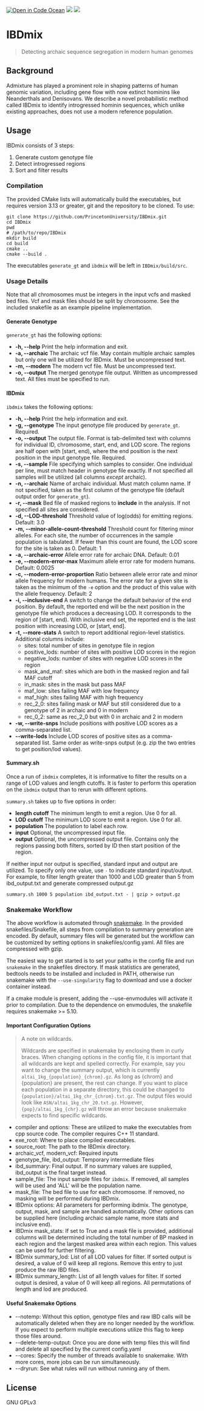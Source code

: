 [![Open in Code Ocean](https://codeocean.com/codeocean-assets/badge/open-in-code-ocean.svg)](https://codeocean.com/capsule/7605004/tree/v1)
![](https://github.com/PrincetonUniversity/IBDmix/workflows/UnitTests/badge.svg)
![](https://github.com/PrincetonUniversity/IBDmix/workflows/AcceptanceTests/badge.svg)

# IBDmix
> Detecting archaic sequence segregation in modern human genomes

## Background
Admixture has played a prominent role in shaping patterns of human genomic
variation, including gene flow with now extinct hominins like Neanderthals and
Denisovans. We describe a novel probabilistic method called IBDmix to identify
introgressed hominin sequences, which unlike existing approaches, does not use
a modern reference population.

## Usage

IBDmix consists of 3 steps:
1. Generate custom genotype file
2. Detect introgressed regions
3. Sort and filter results

### Compilation
The provided CMake lists will automatically build the executables, but requires
version 3.13 or greater, git and the repository to be cloned.  To use:
```shell
git clone https://github.com/PrincetonUniversity/IBDmix.git
cd IBDmix
pwd
# /path/to/repo/IBDmix
mkdir build
cd build
cmake ..
cmake --build .
```
The executables `generate_gt` and `ibdmix` will be left in `IBDmix/build/src`.

### Usage Details
Note that all chromosomes must be integers in the input vcfs and masked bed files.
Vcf and mask files should be split by chromosome.  See the included snakefile as
an example pipeline implementation.

#### Generate Genotype
`generate_gt` has the following options:
- __-h, --help__
Print the help information and exit.
- __-a, --archaic__
The archaic vcf file.  May contain multiple
archaic samples but only one will be utilized for IBDmix.
Must be uncompressed text.
- __-m, --modern__
The modern vcf file. Must be uncompressed text.
- __-o, --output__
The merged genotype file output.  Written as uncompressed text.
All files must be specified to run.

#### IBDmix
`ibdmix` takes the following options:
- __-h, --help__
Print the help information and exit.
- __-g, --genotype__
The input genotype file produced by `generate_gt`.
                        Required.
- __-o, --output__
The output file.  Format is tab-delimited text with
columns for individual ID, chromosome, start, end,
and LOD score.  The regions are half open with \[start,
end), where the end position is the next position in
the input genotype file. Required.
- __-s, --sample__
File specifying which samples to consider.  One
individual per line, must match header in genotype
file exactly.  If not specified all samples will be
utilized (all columns *except* archaic).
- __-n, --archaic__
Name of archaic individual.  Must match column name.
If not specified, taken as the first column of the
genotype file (default output order for `generate_gt`).
- __-r, --mask__
Bed file of masked regions to **include** in the analysis.
If not specified all sites are considered.
- __-d, --LOD-threshold__
Threshold value of log(odds) for emitting regions.
Default: 3.0
- __-m, --minor-allele-count-threshold__
Threshold count for filtering minor alleles.  For
each site, the number of occurrences in the sample
population is tabulated.  If fewer than this count
are found, the LOD score for the site is taken as 0.
Default: 1
- __-a, --archaic-error__
Allele error rate for archaic DNA.
Default: 0.01
- __-e, --modern-error-max__
Maximum allele error rate for modern humans.
Default: 0.0025
- __-c, --modern-error-proportion__
Ratio between allele error rate and minor allele
frequency for modern humans.  The error rate for a
given site is taken as the minimum of the `-e` option
and the product of this value with the allele
frequency.
Default: 2
- __-i, --inclusive-end__
A switch to change the default behavior of the end position.
By default, the reported end will be the next position in the
genotype file which produces a decreasing LOD.  It corresponds to
the region of [start, end).  With inclusive end set, the reported
end is the last position with increasing LOD, or [start, end].
- __-t, --more-stats__
A switch to report additional region-level statistics.
Additional columns include:
  - sites: total number of sites in genotype file in region
  - positive_lods: number of sites with positive LOD scores in the region
  - negative_lods: number of sites with negative LOD scores in the region
  - mask\_and\_maf: sites which are both in the masked region
       and fail MAF cutoff
  - in\_mask: sites in the mask but pass MAF
  - maf\_low: sites failing MAF with low frequency
  - maf\_high: sites failing MAF with high frequency
  - rec\_2\_0: sites failing mask or MAF but still considered
      due to a genotype of 2 in archaic and 0 in modern
  - rec\_0\_2: same as rec\_2\_0 but with 0 in archaic and
       2 in modern
- __-w, --write-snps__
Include positions with positive LOD scores as a comma-separated list.
- __--write-lods__
Include LOD scores of positive sites as a comma-separated list.  Same order as
write-snps output (e.g. zip the two entries to get position/lod values).

#### Summary.sh
Once a run of `ibdmix` completes, it is informative to filter the results
on a range of LOD values and length cutoffs.  It is faster to perform this
operation on the `ibdmix` output than to rerun with different options.

`summary.sh` takes up to five options in order:
- __length cutoff__
The minimum length to emit a region. Use 0 for all.
- __LOD cutoff__
The minimum LOD score to emit a region. Use 0 for all.
- __population__
The population to label each row.
- __input__
Optional, the uncompressed input file.
- __output__
Optional, the uncompressed output file. Contains only
the regions passing both filters, sorted by ID then
start position of the region.

If neither input nor output is specified, standard input and output are
utilized.  To specify only one value, use `-` to indicate standard
input/output.  For example, to filter length greater than 1000 and LOD greater
than 5 from ibd\_output.txt and generate compressed output.gz
```
summary.sh 1000 5 population ibd_output.txt - | gzip > output.gz
```

### Snakemake Workflow
The above workflow is automated through
[snakemake](https://snakemake.readthedocs.io/en/stable/getting_started/installation.html).
In the provided snakefiles/Snakefile, all steps from compilation to summary
generation are encoded.  By default, summary files will be generated but
the workflow can be customized by setting options in snakefiles/config.yaml.
All files are compressed with gzip.

The easiest way to get started is to set your paths in the config file and
run `snakemake` in the snakefiles directory.  If mask statistics are generated,
bedtools needs to be installed and included in PATH, otherwise run snakemake
with the `--use-singularity` flag to download and use a docker container instead.

If a cmake module is present, adding the --use-envmodules will activate it prior
to compilation.  Due to the dependence on envmodules, the snakefile requires
snakemake >= 5.10.

#### Important Configuration Options
> A note on wildcards.
>
> Wildcards are specified in snakemake by enclosing them in curly braces. When
changing options in the config file, it is important that all wildcards are
kept and spelled correctly.  For example, say you want to change the summary
output, which is currently `altai_1kg_{population}_{chrom}.gz`.  As long
as {chrom} and {population} are present, the rest can change.  If you want
to place each population in a separate directory, this could be changed to
`{population}/altai_1kg_chr_{chrom}.txt.gz`.  The output files would look like
`ASN/altai_1kg_chr_20.txt.gz`.  However, `{pop}/altai_1kg_{chr}.gz` will throw
an error because snakemake expects to find specific wildcards.

- compiler and options: These are utilized to make the executables from cpp
source code.  The compiler requires C++ 11 standard.
- exe\_root: Where to place compiled executables.
- source\_root: The path to the IBDmix directory.
- archaic\_vcf, modern\_vcf: Required inputs
- genotype\_file, ibd\_output: Temporary intermediate files
- ibd\_summary: Final output.  If no summary values are supplied, ibd\_output
is the final target instead.
- sample\_file: The input sample files for `ibdmix`. If removed, all samples
will be used and 'ALL' will be the population name.
- mask\_file: The bed file to use for each chromosome.  If removed, no
masking will be performed during IBDmix.
- IBDmix options: All parameters for performing ibdmix.  The genotype, output,
mask, and sample are handled automatically.  Other options can be supplied
here (including archaic sample name, more stats and inclusive end).
- IBDmix mask\_stats: If set to True and a mask file is provided, additional
columns will be determined including the total number of BP masked in each
region and the largest masked area within each region.  This values can be
used for further filtering.
- IBDmix summary\_lod: List of all LOD values for filter.  If sorted output
is desired, a value of 0 will keep all regions. Remove this entry to just
produce the raw IBD files.
- IBDmix summary\_length: List of all length values for filter.  If sorted output
is desired, a value of 0 will keep all regions.  All permutations of length and
lod are produced.


#### Useful Snakemake Options
- --notemp: Without this option, genotype files and raw IBD calls will be
automatically deleted when they are no longer needed by the workflow.  If you
expect to perform multiple executions utilize this flag to keep those files
around.
- --delete-temp-output: Once you are done with temp files this will find and
delete all specified by the current config.yaml
- --cores: Specify the number of threads available to snakemake.  With more
cores, more jobs can be run simultaneously.
- --dryrun: See what rules will run without running any of them.

## License
GNU GPLv3
